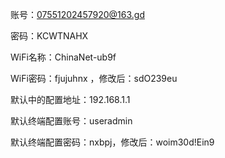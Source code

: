 账号：07551202457920@163.gd

密码：KCWTNAHX

WiFi名称：ChinaNet-ub9f

WiFi密码：fjujuhnx ，修改后：sdO239eu

默认中的配置地址：192.168.1.1

默认终端配置账号：useradmin

默认终端配置密码：nxbpj，修改后：woim30d!Ein9


